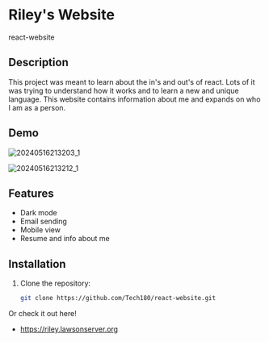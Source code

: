 # Riley's Website

react-website

## Description

This project was meant to learn about the in's and out's of react. Lots of it was trying to understand how it works and to learn a new and unique language. This website contains information about me and expands on who I am as a person.

## Demo
![20240516213203_1](https://github.com/Tech180/react-website/assets/19378220/08f0d9d0-d24c-4b98-bb97-6df4d122048b)

![20240516213212_1](https://github.com/Tech180/react-website/assets/19378220/642e2c98-e81f-4117-8391-6c14e31eeb4b)

## Features

- Dark mode
- Email sending
- Mobile view
- Resume and info about me

## Installation

1. Clone the repository:

   ```bash
   git clone https://github.com/Tech180/react-website.git

Or check it out here!
- https://riley.lawsonserver.org
